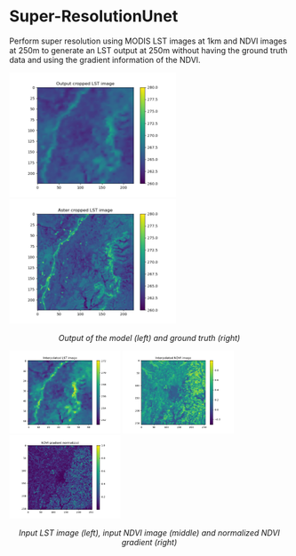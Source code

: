 # Super-ResolutionUnet


Perform super resolution using MODIS LST images at 1km and NDVI images at 250m to generate an LST output at 250m without having the ground truth data and using the gradient information of the NDVI.  

<p float="left">
  <img src="./example_images/final_lst.png" width="300" />
  <img src="./example_images/final_aster.png" width="300" /> 
</p>

<p align="center">
  <em>Output of the model (left) and ground truth (right)</em>
</p>

<p float="left">
  <img src="./example_images/interpolated_lst.png" width="200" />
  <img src="./example_images/interpolated_ndvi.png" width="200" />
  <img src="./example_images/grad_output_ndvi_normalized.png" width="200" />
</p>

<p align="center">
  <em>Input LST image (left), input NDVI image (middle) and normalized NDVI gradient (right)</em>
</p>



